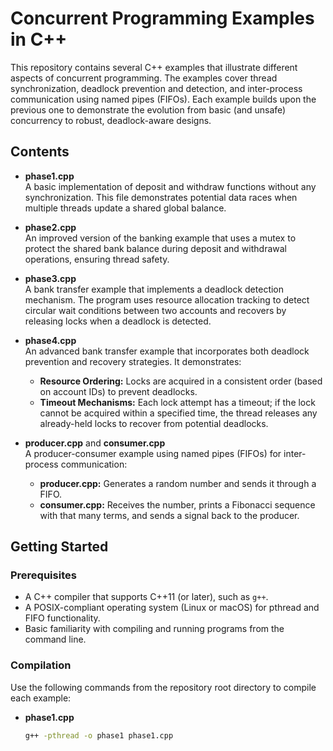 # Concurrent Programming Examples in C++

This repository contains several C++ examples that illustrate different aspects of concurrent programming. The examples cover thread synchronization, deadlock prevention and detection, and inter-process communication using named pipes (FIFOs). Each example builds upon the previous one to demonstrate the evolution from basic (and unsafe) concurrency to robust, deadlock-aware designs.

## Contents

- **phase1.cpp**  
  A basic implementation of deposit and withdraw functions without any synchronization. This file demonstrates potential data races when multiple threads update a shared global balance.

- **phase2.cpp**  
  An improved version of the banking example that uses a mutex to protect the shared bank balance during deposit and withdrawal operations, ensuring thread safety.

- **phase3.cpp**  
  A bank transfer example that implements a deadlock detection mechanism. The program uses resource allocation tracking to detect circular wait conditions between two accounts and recovers by releasing locks when a deadlock is detected.

- **phase4.cpp**  
  An advanced bank transfer example that incorporates both deadlock prevention and recovery strategies. It demonstrates:
  - **Resource Ordering:** Locks are acquired in a consistent order (based on account IDs) to prevent deadlocks.
  - **Timeout Mechanisms:** Each lock attempt has a timeout; if the lock cannot be acquired within a specified time, the thread releases any already-held locks to recover from potential deadlocks.

- **producer.cpp** and **consumer.cpp**  
  A producer-consumer example using named pipes (FIFOs) for inter-process communication:
  - **producer.cpp:** Generates a random number and sends it through a FIFO.
  - **consumer.cpp:** Receives the number, prints a Fibonacci sequence with that many terms, and sends a signal back to the producer.

## Getting Started

### Prerequisites

- A C++ compiler that supports C++11 (or later), such as `g++`.
- A POSIX-compliant operating system (Linux or macOS) for pthread and FIFO functionality.
- Basic familiarity with compiling and running programs from the command line.

### Compilation

Use the following commands from the repository root directory to compile each example:

- **phase1.cpp**
  ```bash
  g++ -pthread -o phase1 phase1.cpp
